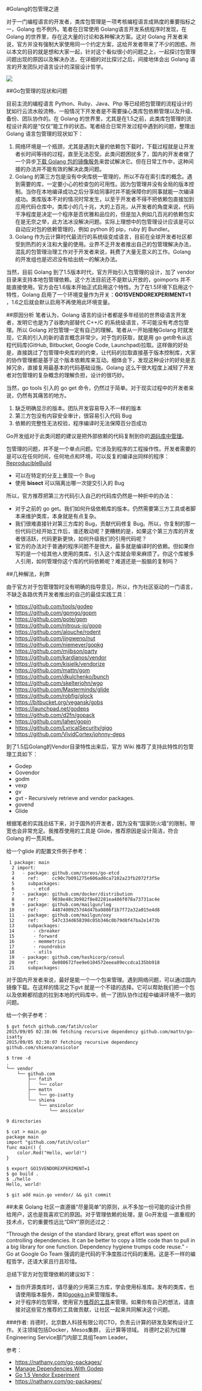 #Golang的包管理之道

对于一门编程语言的开发者，类库包管理是一项考核编程语言成熟度的重要指标之一，Golang 也不例外。笔者在日常使用 Golang语言开发系统程序时发现，在 Golang 的世界里，存在这大量的讨论和各种解决方案。这对 Golang 开发者来说，官方并没有强制大家使用同一个约定方案，这给开发者带来了不少的困惑。所以本文的目的就是想和大家一起，针对这个看似很小的问题之上，一起探讨包管理问题出现的原因以及解决办法，在详细的对比探讨之后，间接地体会出 Golang 语言的开发团队对语言设计的深层设计哲学。

![](https://nathany.com/images/gopher-tagging.jpg)

##Go包管理的现状和问题
 
目前主流的编程语言 Python、Ruby、Java、Php 等已经把包管理的流程设计的犹如行云流水般流畅，一般情况下开发者是不需要操心类库包依赖管理以及升级、备份、团队协作的。在 Golang 的世界里，尤其是在1.5之前，此类库包管理的流程设计真的是“仅仅”能工作的状态。笔者结合日常开发过程中遇到的问题，整理出 Golang 语言包管理的现状如下：

1.  网络环境是一个瓶颈，尤其是遇到大量的依赖包下载时，下载过程就是让开发者长时间等待的过程，直至无法忍受。此类问题困扰多了，国内的开发者做了一个异步[下载 Golang 包的镜像服务](http://golangtc.com/packages)来尝试解决它。但在日常工作中，这种间接的办法并不能有效的解决此类问题。
2. Golang 的第三方包是没有中央库统一管理的，所以不存在索引库的概念。遇到需要的库，一定要小心的检查包的可用性。因为包管理并没有全局的版本控制。当你在本地编译成功之后分享给同事时并不能保障你的同事就能一次编译成功。类库版本不对的情况时常发生，以至于开发者不得不把依赖包直接加到应用代码仓库中。类库小的几十兆，大的上百兆，从开发者的角度来说，代码干净程度是决定一个程序是否优雅和品位的，但是加入例如几百兆的依赖包实在是无奈之举，此方法冰没解决问题。实际上理想中的包管理设计应该是可以自动应对包的依赖管理的，例如 python 的 pip，ruby 的 Bundler。
3. Golang 作为云计算时代最流行的系统级变成语言，目前在全球开发者社区都受到热烈的关注和大量的使用。业界不乏开发者推出自己的包管理解决办法，混乱的包管理治理工作对于开发者来说，耗费了大量无意义的工作。Golang 的开发组也是迟迟没有给出统一的解决办法。

当然，目前 Golang 到了1.5版本时代，官方开始引入包管理的设计，加了 vendor目录来支持本地包管理依赖。这个方法目前还不是默认开放的，goimports 并不能直接使用。官方会在1.6版本开始正式启用这个特性。为了在1.5环境下启用这个特性，Golang 启用了一个环境变量作为开关：**GO15VENDOREXPERIMENT=1** ，1.6之后就会默认启用不再使用此环境变量。

##原因分析
笔者认为，Golang 语言的设计者都是多年经验的世界级语言开发者，发明它也是为了谷歌内部替代 C++/C 的系统级语言，不可能没有考虑包管理。所以 Golang 对包管理一定有自己的理解。笔者从一开始接触Golang 时就发现，它真的引入的新的语言概念非常少。对于包的获取，就是用 go get命令从远程代码库(GitHub, Bitbucket, Google Code, Launchpad)拉取。这样做的好处是，直接跳过了包管理中央库的的约束，让代码的拉取直接基于版本控制库，大家的协作管理都是基于这个版本依赖库来互动。细体会下，发现这种设计的好处是去掉冗余，直接复用最基本的代码基础设施。Golang 这么干很大程度上减轻了开发者对包管理的复杂概念的理解负担，设计的很巧妙。

当然，go tools 引入的 go get 命令，仍然过于简单。对于现实过程中的开发者来说，仍然有其痛苦的地方。

1. 缺乏明确显示的版本。团队开发容易导入不一样的版本
2. 第三方包没有内容安全审计，很容易引入代码 Bug
3. 依赖的完整性无法校验，程序编译时无法保障百分百成功

Go开发组对于此类问题的建议是把外部依赖的代码复制到你的[源码库中管理](https://golang.org/doc/faq#get_version)。

包管理的问题，并不是一个单点问题。它涉及到程序的工程操作性。开发者需要的是可以在任何时间，任何地点和环境，可以反复的编译出同样的程序：[ReproducibleBuild](http://martinfowler.com/bliki/ReproducibleBuild.html)

* 可以在特定的分支上重现一个 Bug
* 使用 **bisect** 可以隔离出哪一次提交引入的 Bug

所以，官方推荐把第三方代码引入自己的代码库仍然是一种折中的办法：

* 对于之前的 go get。我们如何升级依赖库的版本。仍然需要第三方工具或者脚本来维护类库，本身就是有点复杂。
* 我们很难直接针对第三方库的 Bug，贡献代码修复 Bug。所以，你复制的那一份代码已经开始工作后，谁还敢动呢？更糟糕的是，如果这个第三方库的开发者很活跃，代码更新更快，如何升级我们的引用代码呢？
* 官方的办法对于普通的程序问题不是很大，最多就是编译时的依赖。但如果你写的是一个给其他人使用的类库，引入这个库就会带来麻烦了。你这个库被多人引用，如何管理你这个库的代码依赖呢？难道还是一股脑的复制吗？

##几种解法，利弊

由于官方对于包管理暂时没有明确的指导意见，所以，作为社区驱动的一门语言，不缺乏各路优秀开发者推出的自己的最佳实践工具：

* https://github.com/tools/godep
* https://github.com/gpmgo/gopm
* https://github.com/pote/gpm
* https://github.com/nitrous-io/goop
* https://github.com/alouche/rodent
* https://github.com/jingweno/nut
* https://github.com/niemeyer/gopkg
* https://github.com/mjibson/party
* https://github.com/kardianos/vendor
* https://github.com/kisielk/vendorize
* https://github.com/mattn/gom
* https://github.com/dkulchenko/bunch
* https://github.com/skelterjohn/wgo
* https://github.com/Masterminds/glide
* https://github.com/robfig/glock
* https://bitbucket.org/vegansk/gobs
* https://launchpad.net/godeps
* https://github.com/d2fn/gopack
* https://github.com/laher/gopin
* https://github.com/LyricalSecurity/gigo
* https://github.com/VividCortex/johnny-deps

到了1.5后Golang的Vendor目录特性出来后，官方 Wiki 推荐了支持此特性的包管理工具如下：

* Godep
* Govendor
* godm
* vexp
* gv
* gvt - Recursively retrieve and vendor packages.
* govend
* Glide

根据笔者的实践总结下来，对于国外的开发者，因为没有“国家防火墙”的限制，带宽也会非常充足。我推荐使用的工具是 Glide，推荐原因是设计简洁，符合 Golang 的一贯风格。

给一个glide 的配置文件例子参考：
```
 1 package: main                                                                                                                  
  2 import:                                                                        
  3   - package: github.com/coreos/go-etcd                                         
  4     ref:     cc90c7b091275e606ad0ca7102a23fb2072f3f5e                          
  5     subpackages:                                                               
  6       - etcd                                                                   
  7   - package: github.com/docker/distribution                                    
  8     ref:     9038e48c3b982f8e82281ea486f078a73731ac4e                          
  9   - package: github.com/mailgun/log                                            
 10     ref:     44874009257d4d47ba9806f1b7f72a32a015e4d8                          
 11   - package: github.com/mailgun/oxy                                            
 12     ref:     547c334d658398c05b346c0b79d8f47ba2e1473b                          
 13     subpackages:                                                               
 14       - cbreaker                                                               
 15       - forward                                                                
 16       - memmetrics                                                             
 17       - roundrobin                                                             
 18       - utils                                                                  
 19   - package: github.com/hashicorp/consul                                       
 20     ref:     de080672fee9e6104572eeea89eccdca135bb918                          
 21     subpackages:                                         
```

对于国内开发者来说，最好是能一个一个包来管理。遇到网络问题，可以通过国内镜像下载。在这样的情况之下gvt 就是一个不错的选择。它可以帮助我们把一个包以及依赖都彻底的拉到本地的代码库中，统一了团队协作过程中编译环境不一致的问题。

给一个例子参考：
```
$ gvt fetch github.com/fatih/color
2015/09/05 02:38:06 fetching recursive dependency github.com/mattn/go-isatty
2015/09/05 02:38:07 fetching recursive dependency github.com/shiena/ansicolor

$ tree -d
.
└── vendor
    └── github.com
        ├── fatih
        │   └── color
        ├── mattn
        │   └── go-isatty
        └── shiena
            └── ansicolor
                └── ansicolor

9 directories

$ cat > main.go
package main
import "github.com/fatih/color"
func main() {
    color.Red("Hello, world!")
}

$ export GO15VENDOREXPERIMENT=1
$ go build .
$ ./hello
Hello, world!

$ git add main.go vendor/ && git commit
```
##未来
Golang 社区一直遵循“尽量简单”的原则，从不多加一份可能的设计负担给用户，这也是我喜欢它的原因。对于管理依赖的处理，是 Go开发组 一直重视的技术点，它的重要性远比“DRY”原则还过之：

“Through the design of the standard library, great effort was spent on controlling dependencies. It can be better to copy a little code than to pull in a big library for one function. Dependency hygiene trumps code reuse.” - Go at Google
Go Team 强调的是代码的干净度胜过代码的重用。这是不一样的编程哲学，还请大家且行且珍惜。

总结下官方对包管理依赖的建议如下：

* 当你开源类库时，请尽量的少用第三方库，学会使用标准库。发布的类库，也请使用版本服务，类如[gopkg.in](http://labix.org/gopkg.in)来管理版本。
* 对于程序的包管理，使用官方[推荐的工具](https://code.google.com/p/go-wiki/wiki/PackageManagementTools)来管理。如果你有自己的想法，请直接对这些官方推荐的工具做贡献，让社区一起来共同解决这个问题。

###作者:
肖德时，北京数人科技有限公司CTO，负责云计算的研发及架构设计工作。关注领域包括Docker，Mesos集群， 云计算等领域。 肖德时之前为红帽Engineering Service部门内部工具组Team Leader。


参考：
* https://nathany.com/go-packages/
* [Manage Dependencies With Godep](http://www.goinggo.net/2013/10/manage-dependencies-with-godep.html)
* [Go 1.5 Vendor Experiment](https://docs.google.com/document/d/1Bz5-UB7g2uPBdOx-rw5t9MxJwkfpx90cqG9AFL0JAYo/edit)
* https://nathany.com/go-packages/